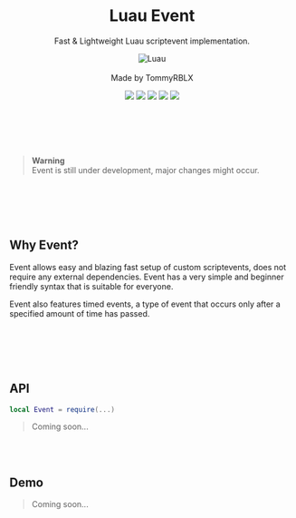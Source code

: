 <div align="center">
	<h1>Luau Event</h1>
	<p>Fast & Lightweight Luau scriptevent implementation.</p>
  
  ![Luau](https://img.shields.io/badge/Lua-2C2D72?style=for-the-badge&logo=lua&logoColor=white)
  <br><br>
  Made by TommyRBLX
  
  <img src="https://img.shields.io/github/forks/TommyLuau/event?style=for-the-badge">

  <img src="https://img.shields.io/github/stars/TommyLuau/event?style=for-the-badge">

  <img src="https://img.shields.io/github/issues/TommyLuau/event?style=for-the-badge">

  <img src="https://img.shields.io/github/issues-pr/TommyLuau/event?style=for-the-badge">

  <img src="https://img.shields.io/github/license/TommyLuau/event?style=for-the-badge">
</div>

<br><br><br><br>

> **Warning** <br>
> Event is still under development, major changes might occur.

<br><br><br><br>

## Why Event?

Event allows easy and blazing fast setup of custom scriptevents, does not require any external dependencies. Event has a very simple and beginner friendly syntax that is suitable for everyone. 

Event also features timed events, a type of event that occurs only after a specified amount of time has passed.

<br><br><br><br>

## API

```lua
local Event = require(...)
```

> Coming soon...

<br><br>

## Demo


> Coming soon...


